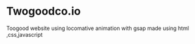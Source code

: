 # Twogoodco.io
Toogood website using locomative animation with gsap made using html ,css,javascript

